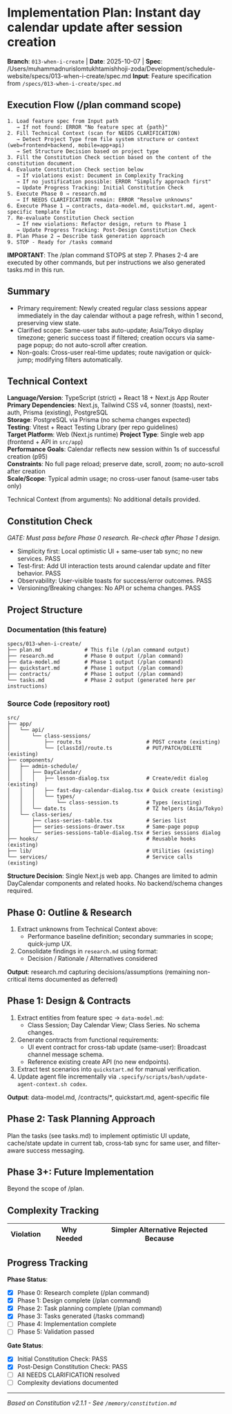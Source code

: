 # Implementation Plan: Instant day calendar update after session creation

**Branch**: `013-when-i-create` | **Date**: 2025-10-07 | **Spec**: /Users/muhammadnurislomtukhtamishhoji-zoda/Development/schedule-website/specs/013-when-i-create/spec.md
**Input**: Feature specification from `/specs/013-when-i-create/spec.md`

## Execution Flow (/plan command scope)

```
1. Load feature spec from Input path
   → If not found: ERROR "No feature spec at {path}"
2. Fill Technical Context (scan for NEEDS CLARIFICATION)
   → Detect Project Type from file system structure or context (web=frontend+backend, mobile=app+api)
   → Set Structure Decision based on project type
3. Fill the Constitution Check section based on the content of the constitution document.
4. Evaluate Constitution Check section below
   → If violations exist: Document in Complexity Tracking
   → If no justification possible: ERROR "Simplify approach first"
   → Update Progress Tracking: Initial Constitution Check
5. Execute Phase 0 → research.md
   → If NEEDS CLARIFICATION remain: ERROR "Resolve unknowns"
6. Execute Phase 1 → contracts, data-model.md, quickstart.md, agent-specific template file
7. Re-evaluate Constitution Check section
   → If new violations: Refactor design, return to Phase 1
   → Update Progress Tracking: Post-Design Constitution Check
8. Plan Phase 2 → Describe task generation approach
9. STOP - Ready for /tasks command
```

**IMPORTANT**: The /plan command STOPS at step 7. Phases 2-4 are executed by other commands, but per instructions we also generated tasks.md in this run.

## Summary

- Primary requirement: Newly created regular class sessions appear immediately in the day calendar without a page refresh, within 1 second, preserving view state.
- Clarified scope: Same-user tabs auto-update; Asia/Tokyo display timezone; generic success toast if filtered; creation occurs via same-page popup; do not auto-scroll after creation.
- Non-goals: Cross-user real-time updates; route navigation or quick-jump; modifying filters automatically.

## Technical Context

**Language/Version**: TypeScript (strict) + React 18 + Next.js App Router  
**Primary Dependencies**: Next.js, Tailwind CSS v4, sonner (toasts), next-auth, Prisma (existing), PostgreSQL  
**Storage**: PostgreSQL via Prisma (no schema changes expected)  
**Testing**: Vitest + React Testing Library (per repo guidelines)  
**Target Platform**: Web (Next.js runtime)
**Project Type**: Single web app (frontend + API in `src/app`)  
**Performance Goals**: Calendar reflects new session within 1s of successful creation (p95)  
**Constraints**: No full page reload; preserve date, scroll, zoom; no auto-scroll after creation  
**Scale/Scope**: Typical admin usage; no cross-user fanout (same-user tabs only)

Technical Context (from arguments): No additional details provided.

## Constitution Check

_GATE: Must pass before Phase 0 research. Re-check after Phase 1 design._

- Simplicity first: Local optimistic UI + same-user tab sync; no new services. PASS
- Test-first: Add UI interaction tests around calendar update and filter behavior. PASS
- Observability: User-visible toasts for success/error outcomes. PASS
- Versioning/Breaking changes: No API or schema changes. PASS

## Project Structure

### Documentation (this feature)

```
specs/013-when-i-create/
├── plan.md              # This file (/plan command output)
├── research.md          # Phase 0 output (/plan command)
├── data-model.md        # Phase 1 output (/plan command)
├── quickstart.md        # Phase 1 output (/plan command)
├── contracts/           # Phase 1 output (/plan command)
└── tasks.md             # Phase 2 output (generated here per instructions)
```

### Source Code (repository root)

```
src/
├── app/
│   └── api/
│       └── class-sessions/
│           ├── route.ts                     # POST create (existing)
│           └── [classId]/route.ts           # PUT/PATCH/DELETE (existing)
├── components/
│   ├── admin-schedule/
│   │   ├── DayCalendar/
│   │   │   ├── lesson-dialog.tsx            # Create/edit dialog (existing)
│   │   │   ├── fast-day-calendar-dialog.tsx # Quick create (existing)
│   │   │   └── types/
│   │   │       └── class-session.ts         # Types (existing)
│   │   └── date.ts                          # TZ helpers (Asia/Tokyo)
│   └── class-series/
│       ├── class-series-table.tsx           # Series list
│       ├── series-sessions-drawer.tsx       # Same-page popup
│       └── series-sessions-table-dialog.tsx # Series sessions dialog
├── hooks/                                   # Reusable hooks (existing)
├── lib/                                     # Utilities (existing)
└── services/                                # Service calls (existing)
```

**Structure Decision**: Single Next.js web app. Changes are limited to admin DayCalendar components and related hooks. No backend/schema changes required.

## Phase 0: Outline & Research

1. Extract unknowns from Technical Context above:
   - Performance baseline definition; secondary summaries in scope; quick-jump UX.
2. Consolidate findings in `research.md` using format:
   - Decision / Rationale / Alternatives considered

**Output**: research.md capturing decisions/assumptions (remaining non-critical items documented as deferred)

## Phase 1: Design & Contracts

1. Extract entities from feature spec → `data-model.md`:
   - Class Session; Day Calendar View; Class Series. No schema changes.
2. Generate contracts from functional requirements:
   - UI event contract for cross-tab update (same-user): Broadcast channel message schema.
   - Reference existing create API (no new endpoints).
3. Extract test scenarios into `quickstart.md` for manual verification.
4. Update agent file incrementally via `.specify/scripts/bash/update-agent-context.sh codex`.

**Output**: data-model.md, /contracts/\*, quickstart.md, agent-specific file

## Phase 2: Task Planning Approach

Plan the tasks (see tasks.md) to implement optimistic UI update, cache/state update in current tab, cross-tab sync for same user, and filter-aware success messaging.

## Phase 3+: Future Implementation

Beyond the scope of /plan.

## Complexity Tracking

| Violation | Why Needed | Simpler Alternative Rejected Because |
| --------- | ---------- | ------------------------------------ |

## Progress Tracking

**Phase Status**:

- [x] Phase 0: Research complete (/plan command)
- [x] Phase 1: Design complete (/plan command)
- [x] Phase 2: Task planning complete (/plan command)
- [x] Phase 3: Tasks generated (/tasks command)
- [ ] Phase 4: Implementation complete
- [ ] Phase 5: Validation passed

**Gate Status**:

- [x] Initial Constitution Check: PASS
- [x] Post-Design Constitution Check: PASS
- [ ] All NEEDS CLARIFICATION resolved
- [ ] Complexity deviations documented

---

_Based on Constitution v2.1.1 - See `/memory/constitution.md`_

